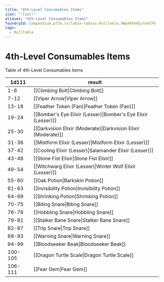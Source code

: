 ```yaml
---
title: "4th-Level Consumables Items"
icon: ":list:"
aliases: "4th-Level Consumables Items"
foundryId: Compendium.pf2e.rollable-tables.RollTable.0WpkRFm8SyfwVCP6
tags:
  - RollTable
---
```


# 4th-Level Consumables Items
Table of 4th-Level Consumables Items

| 1d111 | result |
|------|--------|
| 1-6 | [[Climbing Bolt\|Climbing Bolt]] |
| 7-12 | [[Viper Arrow\|Viper Arrow]] |
| 13-18 | [[Feather Token (Fan)\|Feather Token (Fan)]] |
| 19-24 | [[Bomber's Eye Elixir (Lesser)\|Bomber's Eye Elixir (Lesser)]] |
| 25-30 | [[Darkvision Elixir (Moderate)\|Darkvision Elixir (Moderate)]] |
| 31-36 | [[Mistform Elixir (Lesser)\|Mistform Elixir (Lesser)]] |
| 37-42 | [[Cooling Elixir (Lesser)\|Salamander Elixir (Lesser)]] |
| 43-48 | [[Stone Fist Elixir\|Stone Fist Elixir]] |
| 49-54 | [[Witchwarg Elixir (Lesser)\|Winter Wolf Elixir (Lesser)]] |
| 55-60 | [[Oak Potion\|Barkskin Potion]] |
| 61-63 | [[Invisibility Potion\|Invisibility Potion]] |
| 64-69 | [[Shrinking Potion\|Shrinking Potion]] |
| 70-75 | [[Biting Snare\|Biting Snare]] |
| 76-78 | [[Hobbling Snare\|Hobbling Snare]] |
| 79-81 | [[Stalker Bane Snare\|Stalker Bane Snare]] |
| 82-87 | [[Trip Snare\|Trip Snare]] |
| 88-93 | [[Warning Snare\|Warning Snare]] |
| 94-99 | [[Bloodseeker Beak\|Bloodseeker Beak]] |
| 100-105 | [[Dragon Turtle Scale\|Dragon Turtle Scale]] |
| 106-111 | [[Fear Gem\|Fear Gem]] |
